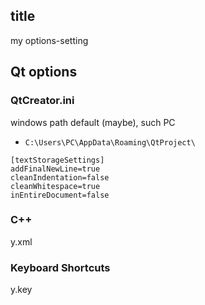 ## title

my options-setting

## Qt options

### QtCreator.ini

windows path default (maybe), such PC

* `C:\Users\PC\AppData\Roaming\QtProject\`

```
[textStorageSettings]
addFinalNewLine=true
cleanIndentation=false
cleanWhitespace=true
inEntireDocument=false
```

### C++

y.xml

### Keyboard Shortcuts

y.key
